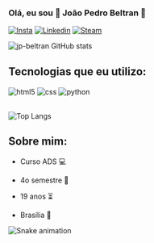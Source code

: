 ### Olá, eu sou 🧠 João Pedro Beltran 🧠

[![Insta](https://img.shields.io/badge/Instagram-E4405F?style=for-the-badge&logo=instagram&logoColor=white)](https://www.instagram.com/jp_beltran._/)
[![Linkedin](https://img.shields.io/badge/LinkedIn-0077B5?style=for-the-badge&logo=linkedin&logoColor=white)](https://www.linkedin.com/in/joão-pedro-beltran-712838241/)
[![Steam](https://img.shields.io/badge/Steam-000000?style=for-the-badge&logo=steam&logoColor=white)](https://steamcommunity.com/profiles/76561198275103352)


![jp-beltran GitHub stats](https://github-readme-stats.vercel.app/api?username=jp-beltran&show_icons=true&theme=dracula)


## Tecnologias que eu utilizo: 

<div style="display: inline_block">
    <img align="center" alt="html5" src="https://img.shields.io/badge/HTML5-E34F26?style=for-the-badge&logo=html5&logoColor=white" />
    <img align="center" alt="css" src="https://img.shields.io/badge/CSS3-1572B6?style=for-the-badge&logo=css3&logoColor=white" />
    <img align="center" alt="python" src="https://img.shields.io/badge/Python-3776AB?style=for-the-badge&logo=python&logoColor=white" />
</div><br/>

![Top Langs](https://github-readme-stats.vercel.app/api/top-langs/?username=jp-beltran&hide_progress=true)

## Sobre mim: 
- Curso ADS 💻

- 4o semestre 📀

- 19 anos ⏳

- Brasília 🏴󠁢󠁲󠁤󠁦󠁿




![Snake animation](https://github.com/danielbped/danielbped/blob/output/github-contribution-grid-snake.svg)
